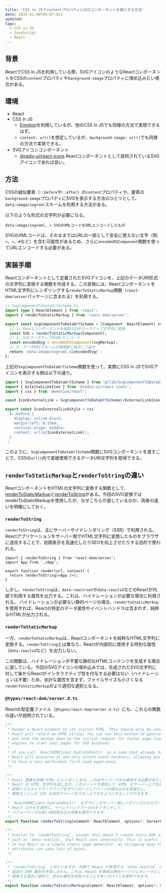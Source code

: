 ```yaml
---
title: 'CSS in JSでcontentプロパティにSVGコンポーネントを挿入する方法'
date: 2024-01-08T09:07:01Z
updated:
tags:
  - CSS in JS
  - JavaScript
  - React
---
```


## 背景

ReactでCSS in JSを利用している際、SVGアイコンのようなReactコンポーネントをCSSの`content`プロパティや`background-image`プロパティに埋め込みたい場合がある。

## 環境

- React
- CSS in JS
  - [Emotion](https://emotion.sh/docs/introduction)を利用しているが、他のCSS in JSでも同様の方法で実現できるはず。
  - `content: url()`を想定しているが、`background-image: url()`でも同様の方法で実現できる。
- SVGアイコンコンポーネント
  - [@radix-ui/react-icons](https://www.radix-ui.com/icons)
    Reactコンポーネントとして提供されているSVGアイコンであれば良い。

## 方法

CSSの疑似要素（`::before`や`::after`）の`content`プロパティや、要素の`background-image`プロパティにSVGを表示する方法のひとつとして、`data:image/svg+xml`スキームを利用する方法がある。

以下のような形式の文字列が必要になる。

```
data:image/svg+xml, + SVGのXMLコードをURLエンコードしたもの
```

SVGのXMLコードは、そのままではURLの一部として安全に使えない文字（例: `<`、`>`、`#`など）を含む可能性があるため、さらに`encodeURIComponent`関数を使ってURLエンコードする必要がある。

## 実装手順

Reactコンポーネントとして定義されたSVGアイコンを、上記のデータURI形式の文字列に変換する関数を作成する。この変換には、ReactコンポーネントをHTML文字列にレンダリングする`renderToStaticMarkup`関数（`react-dom/server`パッケージに含まれる）を利用する。

```ts
// SvgComponentToDataUrlScheme.ts
import type { ReactElement } from 'react';
import { renderToStaticMarkup } from 'react-dom/server';

export const SvgComponentToDataUrlScheme = (Component: ReactElement) => {
  // 1. Reactコンポーネントを純粋なSVGマークアップ文字列に変換
  const SVG = renderToStaticMarkup(Component);
  // 2. SVGマークアップをURLエンコード
  const encodedSvg = encodeURIComponent(svgMarkup);
  // 3. データURIスキームの接頭辞と結合して返す
  return `data:image/svg+xml,${encodedSvg}`;
};
```

上記の`SvgComponentToDataUrlScheme`関数を使って、実際にCSS in JSでSVGアイコンを表示する例は以下の通り。

```ts
import { SvgComponentToDataUrlScheme } from '@/lib/SvgComponentToDataUrlScheme';
import { ExternalLinkIcon } from '@radix-ui/react-icons';
import { css } from '@emotion/react';

const IconExternalLink = SvgComponentToDataUrlScheme(<ExternalLinkIcon />);

export const IconExternalLinkStyle = css`
  &::before {
    display: inline-block;
    margin-left: 0.15em;
    vertical-align: middle;
    content: url(${IconExternalLink});
  }
`;
```

このように、`SvgComponentToDataUrlScheme`関数にSVGコンポーネントを渡すことで、CSSの`url()`内で直接使用できるデータURI文字列を取得できる。

## `renderToStaticMarkup`と`renderToString`の違い

ReactコンポーネントをHTMLの文字列に変換する関数として、[renderToStaticMarkup](https://ja.react.dev/reference/react-dom/server/renderToStaticMarkup)と[renderToString](https://ja.react.dev/reference/react-dom/server/renderToString)がある。今回のSVG変換ではrenderToStaticMarkupを使用したが、なぜこちらが適しているのか、両者の違いを明確にしておく。

### `renderToString`

`renderToString`は、主にサーバーサイドレンダリング（SSR）で利用される。Reactアプリケーションをサーバー側でHTML文字列に変換したものをブラウザに送信することで、初期表示を高速化したりSEOを向上させたりする目的で使われる。

```tsx
import { renderToString } from 'react-dom/server';
import App from './App';

export function render(url, context) {
  return renderToString(<App />);
}
```

しかし、`renderToString`は、`data-reactroot`や`data-reactid`などのReactが内部で利用する属性を出力する。これは、ハイドレーションが必要な場合に利用される。
ハイドレーションが必要ない静的ページの場合、`renderToStaticMarkup`を使用すれば、Reactの特定のデータ属性やイベントハンドラは含まれず、純粋なHTMLが出力される。

### `renderToStaticMarkup`

一方、`renderToStaticMarkup`は、Reactコンポーネントを純粋なHTML文字列に変換する。`renderToString`とは異なり、Reactが内部的に使用する特別な属性（`data-reactid`など）を出力しない。

この関数は、ハイドレーションが不要な静的なHTMLコンテンツを生成する場合に適している。今回のSVGアイコンの埋め込みでは、生成されたSVG文字列に対して後からReactがインタラクティブ性を付与する必要はない（ハイドレーションは不要）ため、余計な属性を含まず、ファイルサイズも小さくなる`renderToStaticMarkup`がより適切な選択となる。

### `@types/react-dom/server.d.ts`

Reactの型定義ファイル（`@types/react-dom/server.d.ts`）にも、これらの関数の違いが説明されている。

```ts
/**
 * Render a React element to its initial HTML. This should only be used on the server.
 * React will return an HTML string. You can use this method to generate HTML on the server
 * and send the markup down on the initial request for faster page loads and to allow search
 * engines to crawl your pages for SEO purposes.
 *
 * If you call `ReactDOMClient.hydrateRoot()` on a node that already has this server-rendered markup,
 * React will preserve it and only attach event handlers, allowing you
 * to have a very performant first-load experience.
 */

/**
 * React 要素を初期 HTML にレンダーします。これはサーバーでのみ使用する必要があります。
 * React は HTML 文字列を返します。このメソッドを使用して、HTML をサーバー上で生成し、
 * 初期リクエストでマークアップをダウンロードしてページの読み込みを高速化し、
 * 検索エンジンが SEO の目的でページをクロールできるようにすることができます。
 *
 * `ReactDOMClient.hydrateRoot()` をすでにこのサーバー側レンダリングされたマークアップを持つノードで呼び出すと、
 * React はそれを保持し、イベントハンドラーのみをアタッチして、
 * パフォーマンスの高い初回読み込み体験を提供できます。
 */
export function renderToString(element: ReactElement, options?: ServerOptions): string;
```

```ts
/**
 * Similar to `renderToString`, except this doesn't create extra DOM attributes
 * such as `data-reactid`, that React uses internally. This is useful if you want
 * to use React as a simple static page generator, as stripping away the extra
 * attributes can save lots of bytes.
 */

/**
 * `renderToString` と似ていますが、内部で React が使用する `data-reactid` などの
 * 追加の DOM 属性を作成しません。これは、React を単純な静的ページジェネレータとして
 * 使用する場合に便利で、余分な属性を削除することで多くのバイトを節約できます。
 */
export function renderToStaticMarkup(element: ReactElement, options?: ServerOptions): string;
```

